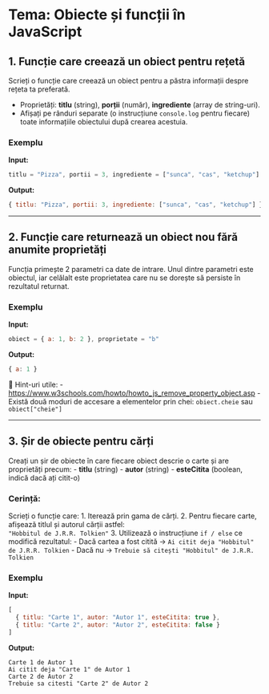 # Tema: Obiecte și funcții în JavaScript

## 1. Funcție care creează un obiect pentru rețetă

Scrieți o funcție care creează un obiect pentru a păstra informații
despre rețeta ta preferată.

-   Proprietăți: **titlu** (string), **porții** (număr), **ingrediente**
    (array de string-uri).
-   Afișați pe rânduri separate (o instrucțiune `console.log` pentru
    fiecare) toate informațiile obiectului după crearea acestuia.

### Exemplu

**Input:**

``` js
titlu = "Pizza", portii = 3, ingrediente = ["sunca", "cas", "ketchup"]
```

**Output:**

``` js
{ titlu: "Pizza", portii: 3, ingrediente: ["sunca", "cas", "ketchup"] }
```

------------------------------------------------------------------------

## 2. Funcție care returnează un obiect nou fără anumite proprietăți

Funcția primește 2 parametri ca date de intrare. Unul dintre parametri
este obiectul, iar celălalt este proprietatea care nu se dorește să
persiste în rezultatul returnat.

### Exemplu

**Input:**

``` js
obiect = { a: 1, b: 2 }, proprietate = "b"
```

**Output:**

``` js
{ a: 1 }
```

🔗 Hint-uri utile: -
https://www.w3schools.com/howto/howto_js_remove_property_object.asp -
Există două moduri de accesare a elementelor prin chei: `obiect.cheie`
sau `obiect["cheie"]`

------------------------------------------------------------------------

## 3. Șir de obiecte pentru cărți

Creați un șir de obiecte în care fiecare obiect descrie o carte și are
proprietăți precum: - **titlu** (string) - **autor** (string) -
**esteCitita** (boolean, indică dacă ați citit-o)

### Cerință:

Scrieți o funcție care: 1. Iterează prin gama de cărți. 2. Pentru
fiecare carte, afișează titlul și autorul cărții astfel:\
`"Hobbitul de J.R.R. Tolkien"` 3. Utilizează o instrucțiune `if / else`
ce modifică rezultatul: - Dacă cartea a fost citită →
`Ai citit deja "Hobbitul" de J.R.R. Tolkien` - Dacă nu →
`Trebuie să citești "Hobbitul" de J.R.R. Tolkien`

### Exemplu

**Input:**

``` js
[ 
  { titlu: "Carte 1", autor: "Autor 1", esteCitita: true },
  { titlu: "Carte 2", autor: "Autor 2", esteCitita: false }
]
```

**Output:**

    Carte 1 de Autor 1
    Ai citit deja "Carte 1" de Autor 1
    Carte 2 de Autor 2
    Trebuie sa citesti "Carte 2" de Autor 2